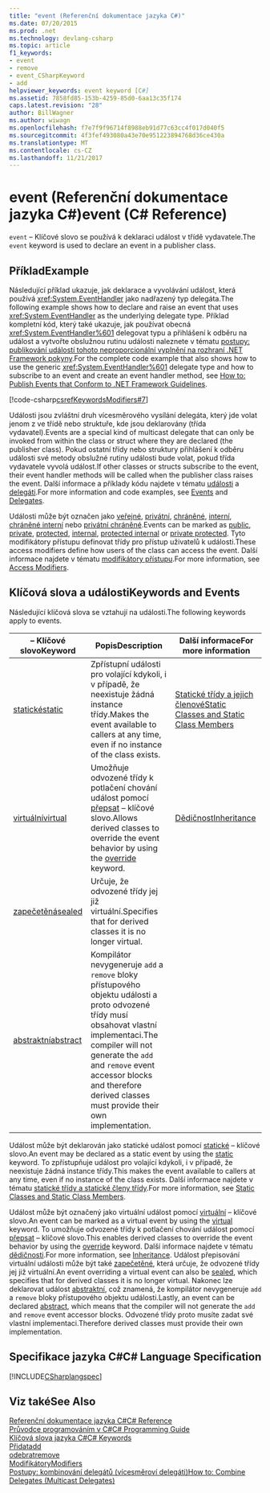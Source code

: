 ```yaml
---
title: "event (Referenční dokumentace jazyka C#)"
ms.date: 07/20/2015
ms.prod: .net
ms.technology: devlang-csharp
ms.topic: article
f1_keywords:
- event
- remove
- event_CSharpKeyword
- add
helpviewer_keywords: event keyword [C#]
ms.assetid: 7858fd85-153b-4259-85d0-6aa13c35f174
caps.latest.revision: "28"
author: BillWagner
ms.author: wiwagn
ms.openlocfilehash: f7e7f9f96714f8988eb91d77c63cc4f017d040f5
ms.sourcegitcommit: 4f3fef493080a43e70e951223894768d36ce430a
ms.translationtype: MT
ms.contentlocale: cs-CZ
ms.lasthandoff: 11/21/2017
---
```

# <a name="event-c-reference"></a><span data-ttu-id="0ba8d-102">event (Referenční dokumentace jazyka C#)</span><span class="sxs-lookup"><span data-stu-id="0ba8d-102">event (C# Reference)</span></span>
<span data-ttu-id="0ba8d-103">`event` – Klíčové slovo se používá k deklaraci událost v třídě vydavatele.</span><span class="sxs-lookup"><span data-stu-id="0ba8d-103">The `event` keyword is used to declare an event in a publisher class.</span></span>  
  
## <a name="example"></a><span data-ttu-id="0ba8d-104">Příklad</span><span class="sxs-lookup"><span data-stu-id="0ba8d-104">Example</span></span>  
 <span data-ttu-id="0ba8d-105">Následující příklad ukazuje, jak deklarace a vyvolávání událost, která používá <xref:System.EventHandler> jako nadřazený typ delegáta.</span><span class="sxs-lookup"><span data-stu-id="0ba8d-105">The following example shows how to declare and raise an event that uses <xref:System.EventHandler> as the underlying delegate type.</span></span> <span data-ttu-id="0ba8d-106">Příklad kompletní kód, který také ukazuje, jak používat obecná <xref:System.EventHandler%601> delegovat typu a přihlášení k odběru na událost a vytvořte obslužnou rutinu události naleznete v tématu [postupy: publikování událostí tohoto neproporcionální vyplnění na rozhraní .NET Framework pokyny](../../../csharp/programming-guide/events/how-to-publish-events-that-conform-to-net-framework-guidelines.md).</span><span class="sxs-lookup"><span data-stu-id="0ba8d-106">For the complete code example that also shows how to use the generic <xref:System.EventHandler%601> delegate type and how to subscribe to an event and create an event handler method, see [How to: Publish Events that Conform to .NET Framework Guidelines](../../../csharp/programming-guide/events/how-to-publish-events-that-conform-to-net-framework-guidelines.md).</span></span>  
  
 [!code-csharp[csrefKeywordsModifiers#7](../../../csharp/language-reference/keywords/codesnippet/CSharp/event_1.cs)]  
  
 <span data-ttu-id="0ba8d-107">Události jsou zvláštní druh vícesměrového vysílání delegáta, který jde volat jenom z ve třídě nebo struktuře, kde jsou deklarovány (třída vydavatel).</span><span class="sxs-lookup"><span data-stu-id="0ba8d-107">Events are a special kind of multicast delegate that can only be invoked from within the class or struct where they are declared (the publisher class).</span></span> <span data-ttu-id="0ba8d-108">Pokud ostatní třídy nebo struktury přihlášení k odběru události své metody obslužné rutiny události bude volat, pokud třída vydavatele vyvolá událost.</span><span class="sxs-lookup"><span data-stu-id="0ba8d-108">If other classes or structs subscribe to the event, their event handler methods will be called when the publisher class raises the event.</span></span> <span data-ttu-id="0ba8d-109">Další informace a příklady kódu najdete v tématu [události](../../../csharp/programming-guide/events/index.md) a [delegáti](../../../csharp/programming-guide/delegates/index.md).</span><span class="sxs-lookup"><span data-stu-id="0ba8d-109">For more information and code examples, see [Events](../../../csharp/programming-guide/events/index.md) and [Delegates](../../../csharp/programming-guide/delegates/index.md).</span></span>  
  
 <span data-ttu-id="0ba8d-110">Události může být označen jako [veřejné](../../../csharp/language-reference/keywords/public.md), [privátní](../../../csharp/language-reference/keywords/private.md), [chráněné](../../../csharp/language-reference/keywords/protected.md), [interní](../../../csharp/language-reference/keywords/internal.md), [chráněné interní](../../../csharp/language-reference/keywords/protected-internal.md) nebo [privátní chráněné](../../../csharp/language-reference/keywords/private-protected.md).</span><span class="sxs-lookup"><span data-stu-id="0ba8d-110">Events can be marked as [public](../../../csharp/language-reference/keywords/public.md), [private](../../../csharp/language-reference/keywords/private.md), [protected](../../../csharp/language-reference/keywords/protected.md), [internal](../../../csharp/language-reference/keywords/internal.md), [protected internal](../../../csharp/language-reference/keywords/protected-internal.md) or [private protected](../../../csharp/language-reference/keywords/private-protected.md).</span></span> <span data-ttu-id="0ba8d-111">Tyto modifikátory přístupu definovat třídy pro přístup uživatelů k události.</span><span class="sxs-lookup"><span data-stu-id="0ba8d-111">These access modifiers define how users of the class can access the event.</span></span> <span data-ttu-id="0ba8d-112">Další informace najdete v tématu [modifikátory přístupu](../../../csharp/programming-guide/classes-and-structs/access-modifiers.md).</span><span class="sxs-lookup"><span data-stu-id="0ba8d-112">For more information, see [Access Modifiers](../../../csharp/programming-guide/classes-and-structs/access-modifiers.md).</span></span>  
  
## <a name="keywords-and-events"></a><span data-ttu-id="0ba8d-113">Klíčová slova a události</span><span class="sxs-lookup"><span data-stu-id="0ba8d-113">Keywords and Events</span></span>  
 <span data-ttu-id="0ba8d-114">Následující klíčová slova se vztahují na události.</span><span class="sxs-lookup"><span data-stu-id="0ba8d-114">The following keywords apply to events.</span></span>  
  
|<span data-ttu-id="0ba8d-115">– Klíčové slovo</span><span class="sxs-lookup"><span data-stu-id="0ba8d-115">Keyword</span></span>|<span data-ttu-id="0ba8d-116">Popis</span><span class="sxs-lookup"><span data-stu-id="0ba8d-116">Description</span></span>|<span data-ttu-id="0ba8d-117">Další informace</span><span class="sxs-lookup"><span data-stu-id="0ba8d-117">For more information</span></span>|  
|-------------|-----------------|--------------------------|  
|[<span data-ttu-id="0ba8d-118">statické</span><span class="sxs-lookup"><span data-stu-id="0ba8d-118">static</span></span>](../../../csharp/language-reference/keywords/static.md)|<span data-ttu-id="0ba8d-119">Zpřístupní události pro volající kdykoli, i v případě, že neexistuje žádná instance třídy.</span><span class="sxs-lookup"><span data-stu-id="0ba8d-119">Makes the event available to callers at any time, even if no instance of the class exists.</span></span>|[<span data-ttu-id="0ba8d-120">Statické třídy a jejich členové</span><span class="sxs-lookup"><span data-stu-id="0ba8d-120">Static Classes and Static Class Members</span></span>](../../../csharp/programming-guide/classes-and-structs/static-classes-and-static-class-members.md)|  
|[<span data-ttu-id="0ba8d-121">virtuální</span><span class="sxs-lookup"><span data-stu-id="0ba8d-121">virtual</span></span>](../../../csharp/language-reference/keywords/virtual.md)|<span data-ttu-id="0ba8d-122">Umožňuje odvozené třídy k potlačení chování událost pomocí [přepsat](../../../csharp/language-reference/keywords/override.md) – klíčové slovo.</span><span class="sxs-lookup"><span data-stu-id="0ba8d-122">Allows derived classes to override the event behavior by using the [override](../../../csharp/language-reference/keywords/override.md) keyword.</span></span>|[<span data-ttu-id="0ba8d-123">Dědičnost</span><span class="sxs-lookup"><span data-stu-id="0ba8d-123">Inheritance</span></span>](../../../csharp/programming-guide/classes-and-structs/inheritance.md)|  
|[<span data-ttu-id="0ba8d-124">zapečetěná</span><span class="sxs-lookup"><span data-stu-id="0ba8d-124">sealed</span></span>](../../../csharp/language-reference/keywords/sealed.md)|<span data-ttu-id="0ba8d-125">Určuje, že odvozené třídy jej již virtuální.</span><span class="sxs-lookup"><span data-stu-id="0ba8d-125">Specifies that for derived classes it is no longer virtual.</span></span>||  
|[<span data-ttu-id="0ba8d-126">abstraktní</span><span class="sxs-lookup"><span data-stu-id="0ba8d-126">abstract</span></span>](../../../csharp/language-reference/keywords/abstract.md)|<span data-ttu-id="0ba8d-127">Kompilátor nevygeneruje `add` a `remove` bloky přístupového objektu události a proto odvozené třídy musí obsahovat vlastní implementaci.</span><span class="sxs-lookup"><span data-stu-id="0ba8d-127">The compiler will not generate the `add` and `remove` event accessor blocks and therefore derived classes must provide their own implementation.</span></span>||  
  
 <span data-ttu-id="0ba8d-128">Událost může být deklarován jako statické událost pomocí [statické](../../../csharp/language-reference/keywords/static.md) – klíčové slovo.</span><span class="sxs-lookup"><span data-stu-id="0ba8d-128">An event may be declared as a static event by using the [static](../../../csharp/language-reference/keywords/static.md) keyword.</span></span> <span data-ttu-id="0ba8d-129">To zpřístupňuje událost pro volající kdykoli, i v případě, že neexistuje žádná instance třídy.</span><span class="sxs-lookup"><span data-stu-id="0ba8d-129">This makes the event available to callers at any time, even if no instance of the class exists.</span></span> <span data-ttu-id="0ba8d-130">Další informace najdete v tématu [statické třídy a statické členy třídy](../../../csharp/programming-guide/classes-and-structs/static-classes-and-static-class-members.md).</span><span class="sxs-lookup"><span data-stu-id="0ba8d-130">For more information, see [Static Classes and Static Class Members](../../../csharp/programming-guide/classes-and-structs/static-classes-and-static-class-members.md).</span></span>  
  
 <span data-ttu-id="0ba8d-131">Událost může být označený jako virtuální událost pomocí [virtuální](../../../csharp/language-reference/keywords/virtual.md) – klíčové slovo.</span><span class="sxs-lookup"><span data-stu-id="0ba8d-131">An event can be marked as a virtual event by using the [virtual](../../../csharp/language-reference/keywords/virtual.md) keyword.</span></span> <span data-ttu-id="0ba8d-132">To umožňuje odvozené třídy k potlačení chování událost pomocí [přepsat](../../../csharp/language-reference/keywords/override.md) – klíčové slovo.</span><span class="sxs-lookup"><span data-stu-id="0ba8d-132">This enables derived classes to override the event behavior by using the [override](../../../csharp/language-reference/keywords/override.md) keyword.</span></span> <span data-ttu-id="0ba8d-133">Další informace najdete v tématu [dědičnosti](../../../csharp/programming-guide/classes-and-structs/inheritance.md).</span><span class="sxs-lookup"><span data-stu-id="0ba8d-133">For more information, see [Inheritance](../../../csharp/programming-guide/classes-and-structs/inheritance.md).</span></span> <span data-ttu-id="0ba8d-134">Událost přepisování virtuální události může být také [zapečetěné](../../../csharp/language-reference/keywords/sealed.md), která určuje, že odvozené třídy jej již virtuální.</span><span class="sxs-lookup"><span data-stu-id="0ba8d-134">An event overriding a virtual event can also be [sealed](../../../csharp/language-reference/keywords/sealed.md), which specifies that for derived classes it is no longer virtual.</span></span> <span data-ttu-id="0ba8d-135">Nakonec lze deklarovat událost [abstraktní](../../../csharp/language-reference/keywords/abstract.md), což znamená, že kompilátor nevygeneruje `add` a `remove` bloky přístupového objektu události.</span><span class="sxs-lookup"><span data-stu-id="0ba8d-135">Lastly, an event can be declared [abstract](../../../csharp/language-reference/keywords/abstract.md), which means that the compiler will not generate the `add` and `remove` event accessor blocks.</span></span> <span data-ttu-id="0ba8d-136">Odvozené třídy proto musíte zadat své vlastní implementaci.</span><span class="sxs-lookup"><span data-stu-id="0ba8d-136">Therefore derived classes must provide their own implementation.</span></span>  
  
## <a name="c-language-specification"></a><span data-ttu-id="0ba8d-137">Specifikace jazyka C#</span><span class="sxs-lookup"><span data-stu-id="0ba8d-137">C# Language Specification</span></span>  
 [!INCLUDE[CSharplangspec](~/includes/csharplangspec-md.md)]  
  
## <a name="see-also"></a><span data-ttu-id="0ba8d-138">Viz také</span><span class="sxs-lookup"><span data-stu-id="0ba8d-138">See Also</span></span>  
 [<span data-ttu-id="0ba8d-139">Referenční dokumentace jazyka C#</span><span class="sxs-lookup"><span data-stu-id="0ba8d-139">C# Reference</span></span>](../../../csharp/language-reference/index.md)  
 [<span data-ttu-id="0ba8d-140">Průvodce programováním v C#</span><span class="sxs-lookup"><span data-stu-id="0ba8d-140">C# Programming Guide</span></span>](../../../csharp/programming-guide/index.md)  
 [<span data-ttu-id="0ba8d-141">Klíčová slova jazyka C#</span><span class="sxs-lookup"><span data-stu-id="0ba8d-141">C# Keywords</span></span>](../../../csharp/language-reference/keywords/index.md)  
 [<span data-ttu-id="0ba8d-142">Přidat</span><span class="sxs-lookup"><span data-stu-id="0ba8d-142">add</span></span>](../../../csharp/language-reference/keywords/add.md)  
 [<span data-ttu-id="0ba8d-143">odebrat</span><span class="sxs-lookup"><span data-stu-id="0ba8d-143">remove</span></span>](../../../csharp/language-reference/keywords/remove.md)  
 [<span data-ttu-id="0ba8d-144">Modifikátory</span><span class="sxs-lookup"><span data-stu-id="0ba8d-144">Modifiers</span></span>](../../../csharp/language-reference/keywords/modifiers.md)  
 [<span data-ttu-id="0ba8d-145">Postupy: kombinování delegátů (vícesměroví delegáti)</span><span class="sxs-lookup"><span data-stu-id="0ba8d-145">How to: Combine Delegates (Multicast Delegates)</span></span>](../../../csharp/programming-guide/delegates/how-to-combine-delegates-multicast-delegates.md)
